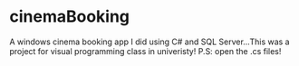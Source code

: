 # cinemaBooking
A windows cinema booking app I did using C# and SQL Server...This was a project for visual programming class in univeristy!
P.S: open the .cs files!
